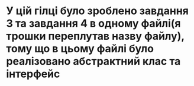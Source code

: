 # У цій гілці було зроблено завдання 3 та завдання 4 в одному файлі(я трошки переплутав назву файлу), тому що в цьому файлі було реалізовано абстрактний клас та інтерфейс